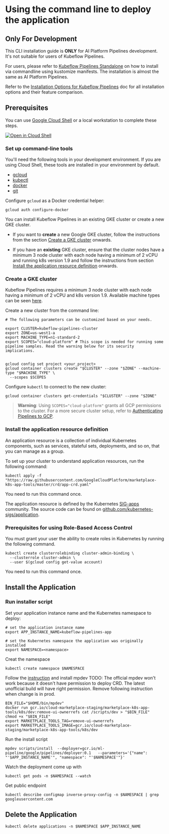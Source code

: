 # Using the command line to deploy the application

## Only For Development

This CLI installation guide is **ONLY** for AI Platform Pipelines development. It's not suitable for users of Kubeflow Pipelines.

For users, please refer to [Kubeflow Pipelines Standalone](https://www.kubeflow.org/docs/pipelines/installation/standalone-deployment/) on how to install via commandline using kustomize manifests. The installation is almost the same as AI Platform Pipelines.

Refer to the [Installation Options for Kubeflow Pipelines](https://www.kubeflow.org/docs/pipelines/installation/overview/) doc for all installation options and their feature comparison.

## Prerequisites

You can use [Google Cloud Shell](https://cloud.google.com/shell/) or a local
workstation to complete these steps.

[![Open in Cloud Shell](http://gstatic.com/cloudssh/images/open-btn.svg)](https://console.cloud.google.com/cloudshell/editor?cloudshell_git_repo=https://github.com/kubeflow/pipelines&cloudshell_open_in_editor=README.md&cloudshell_working_dir=manifests/gcp_marketplace)

### Set up command-line tools

You'll need the following tools in your development environment. If you are
using Cloud Shell, these tools are installed in your environment by default.

-   [gcloud](https://cloud.google.com/sdk/gcloud/)
-   [kubectl](https://kubernetes.io/docs/reference/kubectl/overview/)
-   [docker](https://docs.docker.com/install/)
-   [git](https://git-scm.com/book/en/v2/Getting-Started-Installing-Git)

Configure `gcloud` as a Docker credential helper:

```shell
gcloud auth configure-docker
```

You can install Kubeflow Pipelines in an existing GKE cluster or create a new GKE cluster.

* If you want to **create** a new Google GKE cluster, follow the instructions from the section [Create a GKE cluster](#create-gke-cluster) onwards.

* If you have an **existing** GKE cluster, ensure that the cluster nodes have a minimum 3 node cluster with each node having a minimum of 2 vCPU and running k8s version 1.9 and follow the instructions from section [Install the application resource definition](#install-application-resource-definition) onwards.

### <a name="create-gke-cluster"></a>Create a GKE cluster

Kubeflow Pipelines requires a minimum 3 node cluster with each node having a minimum of 2 vCPU and k8s version 1.9. Available machine types can be seen [here](https://cloud.google.com/compute/docs/machine-types).

Create a new cluster from the command line:

```shell
# The following parameters can be customized based on your needs.

export CLUSTER=kubeflow-pipelines-cluster
export ZONE=us-west1-a
export MACHINE_TYPE=n1-standard-2
export SCOPES="cloud-platform" # This scope is needed for running some pipeline samples. Read the warning below for its security implications.


gcloud config set project <your_project>
gcloud container clusters create "$CLUSTER" --zone "$ZONE" --machine-type "$MACHINE_TYPE" \
  --scopes $SCOPES
```

Configure `kubectl` to connect to the new cluster:

```shell
gcloud container clusters get-credentials "$CLUSTER" --zone "$ZONE"
```

> **Warning**: Using `SCOPES="cloud-platform"` grants all GCP permissions to the cluster. For a more secure cluster setup, refer to [Authenticating Pipelines to GCP](https://www.kubeflow.org/docs/gke/authentication/#authentication-from-kubeflow-pipelines).

### <a name="install-application-resource-definition"></a>Install the application resource definition

An application resource is a collection of individual Kubernetes components,
such as services, stateful sets, deployments, and so on, that you can manage as a group.

To set up your cluster to understand application resources, run the following command:

```shell
kubectl apply -f "https://raw.githubusercontent.com/GoogleCloudPlatform/marketplace-k8s-app-tools/master/crd/app-crd.yaml"
```

You need to run this command once.

The application resource is defined by the Kubernetes
[SIG-apps](https://github.com/kubernetes/community/tree/master/sig-apps)
community. The source code can be found on
[github.com/kubernetes-sigs/application](https://github.com/kubernetes-sigs/application).

### Prerequisites for using Role-Based Access Control
You must grant your user the ability to create roles in Kubernetes by running the following command.

```shell
kubectl create clusterrolebinding cluster-admin-binding \
  --clusterrole cluster-admin \
  --user $(gcloud config get-value account)
```

You need to run this command once.


## Install the Application

### Run installer script
Set your application instance name and the Kubernetes namespace to deploy:

```shell
# set the application instance name
export APP_INSTANCE_NAME=kubeflow-pipelines-app

# set the Kubernetes namespace the application was originally installed
export NAMESPACE=<namespace>
```

Creat the namespace
```shell
kubectl create namespace $NAMESPACE
```

Follow the [instruction](https://github.com/GoogleCloudPlatform/marketplace-k8s-app-tools/blob/master/docs/tool-prerequisites.md#tool-prerequisites) and install mpdev
TODO: The official mpdev won't work because it doesn't have permission to deploy CRD. The latest unofficial build will have right permission. Remove following instruction when change is in prod.
```
BIN_FILE="$HOME/bin/mpdev"
docker run gcr.io/cloud-marketplace-staging/marketplace-k8s-app-tools/k8s/dev:remove-ui-ownerrefs cat /scripts/dev > "$BIN_FILE"
chmod +x "$BIN_FILE"
export MARKETPLACE_TOOLS_TAG=remove-ui-ownerrefs
export MARKETPLACE_TOOLS_IMAGE=gcr.io/cloud-marketplace-staging/marketplace-k8s-app-tools/k8s/dev
```

Run the install script

```shell
mpdev scripts/install  --deployer=gcr.io/ml-pipeline/google/pipelines/deployer:0.1   --parameters='{"name": "'$APP_INSTANCE_NAME'", "namespace": "'$NAMESPACE'"}'

```

Watch the deployment come up with

```shell
kubectl get pods -n $NAMESPACE --watch
```

Get public endpoint
```shell
kubectl describe configmap inverse-proxy-config -n $NAMESPACE | grep googleusercontent.com

```

## Delete the Application

```shell
kubectl delete applications -n $NAMESPACE $APP_INSTANCE_NAME
```
